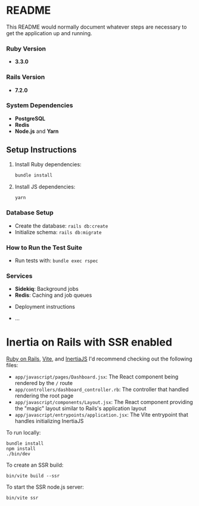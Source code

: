 # README

This README would normally document whatever steps are necessary to get the
application up and running.

### Ruby Version

- **3.3.0**

### Rails Version

- **7.2.0**

### System Dependencies

- **PostgreSQL**
- **Redis**
- **Node.js** and **Yarn**

## Setup Instructions

1. Install Ruby dependencies:
   ```bash
   bundle install
   ```
2. Install JS dependencies:
   ```bash
   yarn
   ```

### Database Setup

- Create the database: `rails db:create`
- Initialize schema: `rails db:migrate`

### How to Run the Test Suite

- Run tests with: `bundle exec rspec`

### Services

- **Sidekiq**: Background jobs
- **Redis**: Caching and job queues

* Deployment instructions

* ...

# Inertia on Rails with SSR enabled

[Ruby on Rails](https://github.com/rails/rails), [Vite](https://github.com/vitejs/vite), and [InertiaJS](https://github.com/inertiajs/inertia-rails) I'd recommend checking out the following files:

- `app/javascript/pages/Dashboard.jsx`: The React component being rendered by the `/` route
- `app/controllers/dashboard_controller.rb`: The controller that handled rendering the root page
- `app/javascript/components/Layout.jsx`: The React component providing the "magic" layout similar to Rails's application layout
- `app/javascript/entrypoints/application.jsx`: The Vite entrypoint that handles initializing InertiaJS

To run locally:

```
bundle install
npm install
./bin/dev

```

To create an SSR build:

```
bin/vite build --ssr
```

To start the SSR node.js server:

```
bin/vite ssr
```
